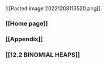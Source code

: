 ![[Pasted image 20221208113520.png]]

### [[Home page]]


### [[Appendix]]

### [[12.2 BINOMIAL HEAPS]]